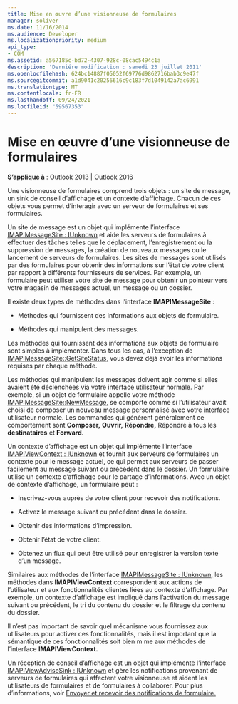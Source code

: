 ```yaml
---
title: Mise en œuvre d’une visionneuse de formulaires
manager: soliver
ms.date: 11/16/2014
ms.audience: Developer
ms.localizationpriority: medium
api_type:
- COM
ms.assetid: a567185c-bd72-4307-928c-08cac5494c1a
description: 'Derniére modification : samedi 23 juillet 2011'
ms.openlocfilehash: 624bc14887f05052f69776d9862716bab3c9e47f
ms.sourcegitcommit: a1d9041c20256616c9c183f7d1049142a7ac6991
ms.translationtype: MT
ms.contentlocale: fr-FR
ms.lasthandoff: 09/24/2021
ms.locfileid: "59567353"
---
```

# <a name="implementing-a-form-viewer"></a>Mise en œuvre d’une visionneuse de formulaires

  
  
**S’applique à** : Outlook 2013 | Outlook 2016 
  
Une visionneuse de formulaires comprend trois objets : un site de message, un sink de conseil d’affichage et un contexte d’affichage. Chacun de ces objets vous permet d’interagir avec un serveur de formulaires et ses formulaires.
  
Un site de message est un objet qui implémente l’interface [IMAPIMessageSite : IUnknown](imapimessagesiteiunknown.md) et aide les serveurs de formulaires à effectuer des tâches telles que le déplacement, l’enregistrement ou la suppression de messages, la création de nouveaux messages ou le lancement de serveurs de formulaires. Les sites de messages sont utilisés par des formulaires pour obtenir des informations sur l’état de votre client par rapport à différents fournisseurs de services. Par exemple, un formulaire peut utiliser votre site de message pour obtenir un pointeur vers votre magasin de messages actuel, un message ou un dossier. 
  
Il existe deux types de méthodes dans l’interface **IMAPIMessageSite** : 
  
- Méthodes qui fournissent des informations aux objets de formulaire.
    
- Méthodes qui manipulent des messages.
    
Les méthodes qui fournissent des informations aux objets de formulaire sont simples à implémenter. Dans tous les cas, à l’exception de [IMAPIMessageSite::GetSiteStatus](imapimessagesite-getsitestatus.md), vous devez déjà avoir les informations requises par chaque méthode.
  
Les méthodes qui manipulent les messages doivent agir comme si elles avaient été déclenchées via votre interface utilisateur normale. Par exemple, si un objet de formulaire appelle votre méthode [IMAPIMessageSite::NewMessage,](imapimessagesite-newmessage.md) se comporte comme si l’utilisateur avait choisi de composer un nouveau message personnalisé avec votre interface utilisateur normale. Les commandes qui génèrent généralement ce comportement sont **Composer,** **Ouvrir,** **Répondre,** Répondre à tous les **destinataires** et **Forward**. 
  
Un contexte d’affichage est un objet qui implémente l’interface [IMAPIViewContext : IUnknown](imapiviewcontextiunknown.md) et fournit aux serveurs de formulaires un contexte pour le message actuel, ce qui permet aux serveurs de passer facilement au message suivant ou précédent dans le dossier. Un formulaire utilise un contexte d’affichage pour le partage d’informations. Avec un objet de contexte d’affichage, un formulaire peut : 
  
- Inscrivez-vous auprès de votre client pour recevoir des notifications.
    
- Activez le message suivant ou précédent dans le dossier.
    
- Obtenir des informations d’impression.
    
- Obtenir l’état de votre client.
    
- Obtenez un flux qui peut être utilisé pour enregistrer la version texte d’un message.
    
Similaires aux méthodes de l’interface [IMAPIMessageSite : IUnknown,](imapimessagesiteiunknown.md) les méthodes dans **IMAPIViewContext** correspondent aux actions de l’utilisateur et aux fonctionnalités clientes liées au contexte d’affichage. Par exemple, un contexte d’affichage est impliqué dans l’activation du message suivant ou précédent, le tri du contenu du dossier et le filtrage du contenu du dossier. 
  
Il n’est pas important de savoir quel mécanisme vous fournissez aux utilisateurs pour activer ces fonctionnalités, mais il est important que la sémantique de ces fonctionnalités soit bien m me aux méthodes de l’interface **IMAPIViewContext.** 
  
Un réception de conseil d’affichage est un objet qui implémente l’interface [IMAPIViewAdviseSink : IUnknown](imapiviewadvisesinkiunknown.md) et gère les notifications provenant de serveurs de formulaires qui affectent votre visionneuse et aident les utilisateurs de formulaires et de formulaires à collaborer. Pour plus d’informations, voir [Envoyer et recevoir des notifications de formulaire.](sending-and-receiving-form-notifications.md) 
  

